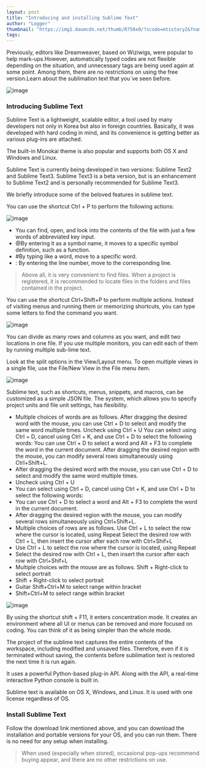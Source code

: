 ```yaml
---
layout: post
title: "Introducing and installing Sublime Text"
author: "Logger"
thumbnail: "https://img1.daumcdn.net/thumb/R750x0/?scode=mtistory2&fname=https%3A%2F%2Ft1.daumcdn.net%2Fcfile%2Ftistory%2F2756DF385568C2FF36"
tags: 
---
```



Previously, editors like Dreamweaver, based on Wiziwigs, were popular to help mark-ups.However, automatically typed codes are not flexible depending on the situation, and unnecessary tags are being used again at some point. Among them, there are no restrictions on using the free version.Learn about the sublimation text that you`ve seen before.

![image](https://t1.daumcdn.net/cfile/tistory/2756DF385568C2FF36)

### Introducing Sublime Text

Sublime Text is a lightweight, scalable editor, a tool used by many developers not only in Korea but also in foreign countries. Basically, it was developed with hard coding in mind, and its convenience is getting better as various plug-ins are attached.

The built-in Monokai theme is also popular and supports both OS X and Windows and Linux.

Sublime Text is currently being developed in two versions: Sublime Text2 and Sublime Text3. Sublime Text3 is a beta version, but is an enhancement to Sublime Text2 and is personally recommended for Sublime Text3.

We briefly introduce some of the beloved features in sublime text.

You can use the shortcut Ctrl + P to perform the following actions:

![image](https://t1.daumcdn.net/cfile/tistory/240D9D505568E2E117)

- You can find, open, and look into the contents of the file with just a few words of abbreviated key input.
- @By entering it as a symbol name, it moves to a specific symbol definition, such as a function.
- #By typing like a word, move to a specific word.
- : By entering the line number, move to the corresponding line.

> Above all, it is very convenient to find files. When a project is registered, it is recommended to locate files in the folders and files contained in the project.

You can use the shortcut Ctrl+Shift+P to perform multiple actions. Instead of visiting menus and running them or memorizing shortcuts, you can type some letters to find the command you want.

![image](https://t1.daumcdn.net/cfile/tistory/22436E4B5568E36D24)

You can divide as many rows and columns as you want, and edit two locations in one file. If you use multiple monitors, you can edit each of them by running multiple sub-lime text.

Look at the split options in the View/Layout menu. To open multiple views in a single file, use the File/New View in the File menu item.

![image](https://t1.daumcdn.net/cfile/tistory/2507A2505568FA3A13)

Sublime text, such as shortcuts, menus, snippets, and macros, can be customized as a simple JSON file. The system, which allows you to specify project units and file unit settings, has flexibility.

- Multiple choices of words are as follows.
After dragging the desired word with the mouse, you can use Ctrl + D to select and modify the same word multiple times.
Uncheck using Ctrl + U
You can select using Ctrl + D, cancel using Ctrl + K, and use Ctrl + D to select the following words:
You can use Ctrl + D to select a word and Alt + F3 to complete the word in the current document.
After dragging the desired region with the mouse, you can modify several rows simultaneously using Ctrl+Shift+L.
- After dragging the desired word with the mouse, you can use Ctrl + D to select and modify the same word multiple times.
- Uncheck using Ctrl + U
- You can select using Ctrl + D, cancel using Ctrl + K, and use Ctrl + D to select the following words:
- You can use Ctrl + D to select a word and Alt + F3 to complete the word in the current document.
- After dragging the desired region with the mouse, you can modify several rows simultaneously using Ctrl+Shift+L.
- Multiple choices of rows are as follows.
Use Ctrl + L to select the row where the cursor is located, using Repeat
Select the desired row with Ctrl + L, then insert the cursor after each row with Ctrl+Shif+L
- Use Ctrl + L to select the row where the cursor is located, using Repeat
- Select the desired row with Ctrl + L, then insert the cursor after each row with Ctrl+Shif+L
- Multiple choices with the mouse are as follows.
Shift + Right-click to select portrait
- Shift + Right-click to select portrait
- Guitar
Shift+Ctrl+M to select range within bracket
- Shift+Ctrl+M to select range within bracket

![image](https://t1.daumcdn.net/cfile/tistory/231C35345568FE3B25)

By using the shortcut shift + F11, it enters concentration mode. It creates an environment where all UI or menus can be removed and more focused on coding. You can think of it as being simpler than the whole mode.

The project of the sublime text captures the entire contents of the workspace, including modified and unsaved files. Therefore, even if it is terminated without saving, the contents before sublimation text is restored the next time it is run again.

It uses a powerful Python-based plug-in API. Along with the API, a real-time interactive Python console is built in.

Sublime text is available on OS X, Windows, and Linux. It is used with one license regardless of OS.

### Install Sublime Text

Follow the download link mentioned above, and you can download the installation and portable versions for your OS, and you can run them. There is no need for any setup when installing.

> When used (especially when stored), occasional pop-ups recommend buying appear, and there are no other restrictions on use.
